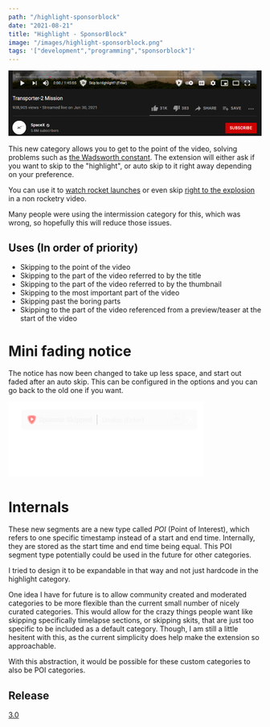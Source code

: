 ```yaml
---
path: "/highlight-sponsorblock"
date: "2021-08-21"
title: "Highlight - SponsorBlock"
image: "/images/highlight-sponsorblock.png"
tags: '["development","programming","sponsorblock"]'
---
```


![SpaceX Launch](/images/spacex-highlight.png)

This new category allows you to get to the point of the video, solving problems such as [the Wadsworth constant](https://old.reddit.com/r/pics/comments/kxfxy/and_so_ends_20_years_of_frustration/c2o1cyy/?context=3). The extension will either ask if you want to skip to the "highlight", or auto skip to it right away depending on your preference.

You can use it to [watch rocket launches](https://www.youtube.com/watch?v=sSiuW1HcGjA) or even skip [right to the explosion](https://www.youtube.com/watch?v=BHiWygziyso) in a non rocketry video.

Many people were using the intermission category for this, which was wrong, so hopefully this will reduce those issues.

## Uses (In order of priority)

- Skipping to the point of the video
- Skipping to the part of the video referred to by the title
- Skipping to the part of the video referred to by the thumbnail
- Skipping to the most important part of the video
- Skipping past the boring parts
- Skipping to the part of the video referenced from a preview/teaser at the start of the video

# Mini fading notice

The notice has now been changed to take up less space, and start out faded after an auto skip. This can be configured in the options and you can go back to the old one if you want.

![New Notice](/images/new-notice.gif)

# Internals

These new segments are a new type called _POI_ (Point of Interest), which refers to one specific timestamp instead of a start and end time. Internally, they are stored as the start time and end time being equal. This POI segment type potentially could be used in the future for other categories.

I tried to design it to be expandable in that way and not just hardcode in the highlight category.

One idea I have for future is to allow community created and moderated categories to be more flexible than the current small number of nicely curated categories. This would allow for the crazy things people want like skipping specifically timelapse sections, or skipping skits, that are just too specific to be included as a default category. Though, I am still a little hesitent with this, as the current simplicity does help make the extension so approachable.

With this abstraction, it would be possible for these custom categories to also be POI categories.

## Release

[3.0](https://github.com/ajayyy/SponsorBlock/releases/tag/3.0)